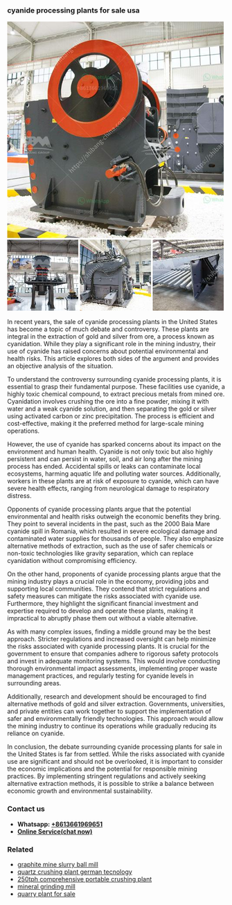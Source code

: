<h3>cyanide processing plants for sale usa</h3><img src='1708497503.jpg' alt=''><p>In recent years, the sale of cyanide processing plants in the United States has become a topic of much debate and controversy. These plants are integral in the extraction of gold and silver from ore, a process known as cyanidation. While they play a significant role in the mining industry, their use of cyanide has raised concerns about potential environmental and health risks. This article explores both sides of the argument and provides an objective analysis of the situation.</p><p>To understand the controversy surrounding cyanide processing plants, it is essential to grasp their fundamental purpose. These facilities use cyanide, a highly toxic chemical compound, to extract precious metals from mined ore. Cyanidation involves crushing the ore into a fine powder, mixing it with water and a weak cyanide solution, and then separating the gold or silver using activated carbon or zinc precipitation. The process is efficient and cost-effective, making it the preferred method for large-scale mining operations.</p><p>However, the use of cyanide has sparked concerns about its impact on the environment and human health. Cyanide is not only toxic but also highly persistent and can persist in water, soil, and air long after the mining process has ended. Accidental spills or leaks can contaminate local ecosystems, harming aquatic life and polluting water sources. Additionally, workers in these plants are at risk of exposure to cyanide, which can have severe health effects, ranging from neurological damage to respiratory distress.</p><p>Opponents of cyanide processing plants argue that the potential environmental and health risks outweigh the economic benefits they bring. They point to several incidents in the past, such as the 2000 Baia Mare cyanide spill in Romania, which resulted in severe ecological damage and contaminated water supplies for thousands of people. They also emphasize alternative methods of extraction, such as the use of safer chemicals or non-toxic technologies like gravity separation, which can replace cyanidation without compromising efficiency.</p><p>On the other hand, proponents of cyanide processing plants argue that the mining industry plays a crucial role in the economy, providing jobs and supporting local communities. They contend that strict regulations and safety measures can mitigate the risks associated with cyanide use. Furthermore, they highlight the significant financial investment and expertise required to develop and operate these plants, making it impractical to abruptly phase them out without a viable alternative.</p><p>As with many complex issues, finding a middle ground may be the best approach. Stricter regulations and increased oversight can help minimize the risks associated with cyanide processing plants. It is crucial for the government to ensure that companies adhere to rigorous safety protocols and invest in adequate monitoring systems. This would involve conducting thorough environmental impact assessments, implementing proper waste management practices, and regularly testing for cyanide levels in surrounding areas.</p><p>Additionally, research and development should be encouraged to find alternative methods of gold and silver extraction. Governments, universities, and private entities can work together to support the implementation of safer and environmentally friendly technologies. This approach would allow the mining industry to continue its operations while gradually reducing its reliance on cyanide.</p><p>In conclusion, the debate surrounding cyanide processing plants for sale in the United States is far from settled. While the risks associated with cyanide use are significant and should not be overlooked, it is important to consider the economic implications and the potential for responsible mining practices. By implementing stringent regulations and actively seeking alternative extraction methods, it is possible to strike a balance between economic growth and environmental sustainability.</p><h3>Contact us</h3><ul><li><strong>Whatsapp:&nbsp;<a href="https://wa.me/8613661969651">+8613661969651</a></strong></li><li><a href="https://swt.shibang-china.com/?git&amp;zhl&amp;cyanide processing plants for sale usa"><strong>Online Service(chat now)</strong></a></li></ul><h3>Related</h3><ul><li><a href='graphite mine slurry ball mill.md'>graphite mine slurry ball mill</a></li><li><a href='quartz crushing plant german tecnology.md'>quartz crushing plant german tecnology</a></li><li><a href='250tph comprehensive portable crushing plant.md'>250tph comprehensive portable crushing plant</a></li><li><a href='mineral grinding mill.md'>mineral grinding mill</a></li><li><a href='quarry plant for sale.md'>quarry plant for sale</a></li></ul>